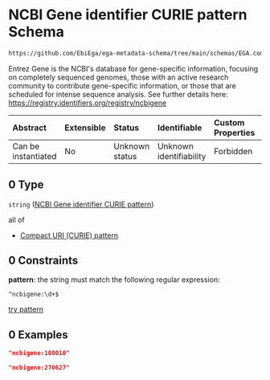 # NCBI Gene identifier CURIE pattern Schema

```txt
https://github.com/EbiEga/ega-metadata-schema/tree/main/schemas/EGA.common-definitions.json#/definitions/gene_descriptor/properties/gene_id_curie/oneOf/0
```

Entrez Gene is the NCBI's database for gene-specific information, focusing on completely sequenced genomes, those with an active research community to contribute gene-specific information, or those that are scheduled for intense sequence analysis. See further details here: <https://registry.identifiers.org/registry/ncbigene>

| Abstract            | Extensible | Status         | Identifiable            | Custom Properties | Additional Properties | Access Restrictions | Defined In                                                                                           |
| :------------------ | :--------- | :------------- | :---------------------- | :---------------- | :-------------------- | :------------------ | :--------------------------------------------------------------------------------------------------- |
| Can be instantiated | No         | Unknown status | Unknown identifiability | Forbidden         | Allowed               | none                | [EGA.common-definitions.json\*](../../../schemas/EGA.common-definitions.json "open original schema") |

## 0 Type

`string` ([NCBI Gene identifier CURIE pattern](ega-12-definitions-ncbi-gene-identifier-curie-pattern.md))

all of

*   [Compact URI (CURIE) pattern](ega-12-definitions-compact-uri-curie-pattern.md "check type definition")

## 0 Constraints

**pattern**: the string must match the following regular expression:&#x20;

```regexp
^ncbigene:\d+$
```

[try pattern](https://regexr.com/?expression=%5Encbigene%3A%5Cd%2B%24 "try regular expression with regexr.com")

## 0 Examples

```json
"ncbigene:100010"
```

```json
"ncbigene:270627"
```
